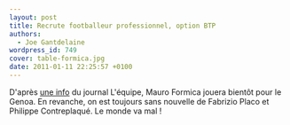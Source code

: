 ```yaml
---
layout: post
title: Recrute footballeur professionnel, option BTP
authors:
  - Joe Gantdelaine
wordpress_id: 749
cover: table-formica.jpg
date: 2011-01-11 22:25:57 +0100
---
```


D'après
[une info](http://www.lequipe.fr/Football/breves2011/20110111_211907_formica-au-genoa.html)
du journal L'équipe, Mauro Formica jouera bientôt pour le Genoa. En revanche, on
est toujours sans nouvelle de Fabrizio Placo et Philippe Contreplaqué. Le monde
va mal !
